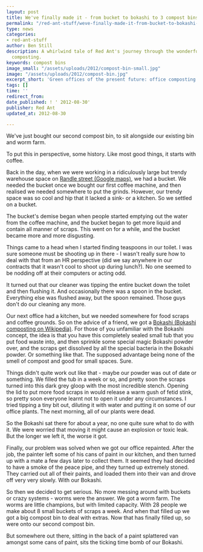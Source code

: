 ```yaml
---
layout: post
title: We've finally made it - from bucket to bokashi to 3 compost bins
permalink: "/red-ant-stuff/weve-finally-made-it-from-bucket-to-bokashi-to-3-compost-bins/"
type: news
categories:
- red-ant-stuff
author: Ben Still
description: A whirlwind tale of Red Ant's journey through the wonderful world of
  composting.
keywords: compost bins
image_small: "/assets/uploads/2012/compost-bin-small.jpg"
image: "/assets/uploads/2012/compost-bin.jpg"
excerpt_short: 'Green offices of the present future: office composting.'
tags: []
time: ''
redirect_from:
date_published: ! ' 2012-08-30'
publisher: Red Ant
updated_at: 2012-08-30

---
```

We've just bought our second compost bin, to sit alongside our existing bin and worm farm.

To put this in perspective, some history. Like most good things, it starts with coffee.

Back in the day, when we were working in a ridiculously large but trendy warehouse space on [Randle street (Google maps)](http://goo.gl/maps/oydZB), we had a bucket. We needed the bucket once we bought our first coffee machine, and then realised we needed somewhere to put the grinds. However, our trendy space was so cool and hip that it lacked a sink- or a kitchen. So we settled on a bucket.

The bucket's demise began when people started emptying out the water from the coffee machine, and the bucket began to get more liquid and contain all manner of scraps. This went on for a while, and the bucket became more and more disgusting.

Things came to a head when I started finding teaspoons in our toilet. I was sure someone must be shooting up in there - I wasn't really sure how to deal with that from an HR perspective (did we say anywhere in our contracts that it wasn't cool to shoot up during lunch?). No one seemed to be nodding off at their computers or acting odd.

It turned out that our cleaner was tipping the entire bucket down the toilet and then flushing it. And occasionally there was a spoon in the bucket. Everything else was flushed away, but the spoon remained. Those guys don't do our cleaning any more.

Our next office had a kitchen, but we needed somewhere for food scraps and coffee grounds. So on the advice of a friend, we got a [Bokashi (Bokashi composting on Wikipedia)](http://en.wikipedia.org/wiki/Bokashi_composting#Bokashi_composting). For those of you unfamiliar with the Bokashi concept, the idea is that you have this completely sealed small tub that you put food waste into, and then sprinkle some special magic Bokashi powder over, and the scraps get dissolved by all the special bacteria in the Bokashi powder. Or something like that. The supposed advantage being none of the smell of compost and good for small spaces. Sure.

Things didn't quite work out like that - maybe our powder was out of date or something. We filled the tub in a week or so, and pretty soon the scraps turned into this dark grey gloop with the most incredible stench. Opening the lid to put more food scraps in would release a warm gush of fetid stink, so pretty soon everyone learnt not to open it under any circumstances. I tried tipping a tiny bit out, diluting it with water and putting it on some of our office plants. The next morning, all of our plants were dead.

So the Bokashi sat there for about a year, no one quite sure what to do with it. We were worried that moving it might cause an explosion or toxic leak. But the longer we left it, the worse it got.

Finally, our problem was solved when we got our office repainted. After the job, the painter left some of his cans of paint in our kitchen, and then turned up with a mate a few days later to collect them. It seemed they had decided to have a smoke of the peace pipe, and they turned up extremely stoned. They carried out all of their paints, and loaded them into their van and drove off very very slowly. With our Bokashi.

So then we decided to get serious. No more messing around with buckets or crazy systems - worms were the answer. We got a worm farm. The worms are little champions, but with limited capacity. With 28 people we make about 8 small buckets of scraps a week. And when that filled up we got a big compost bin to deal with extras. Now that has finally filled up, so were onto our second compost bin.

But somewhere out there, sitting in the back of a paint splattered van amongst some cans of paint, sits the ticking time bomb of our Bokashi.